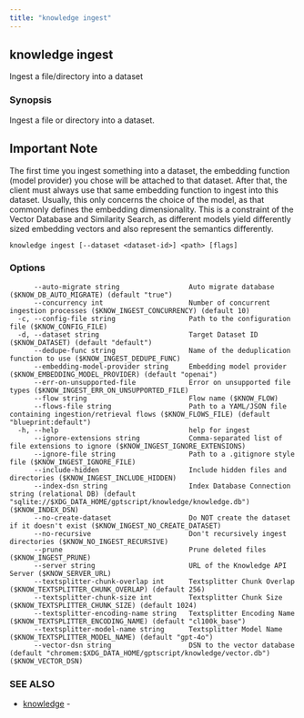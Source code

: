 ```yaml
---
title: "knowledge ingest"
---
```

## knowledge ingest

Ingest a file/directory into a dataset

### Synopsis

Ingest a file or directory into a dataset.

## Important Note

The first time you ingest something into a dataset, the embedding function (model provider) you chose will be attached to that dataset.
After that, the client must always use that same embedding function to ingest into this dataset.
Usually, this only concerns the choice of the model, as that commonly defines the embedding dimensionality.
This is a constraint of the Vector Database and Similarity Search, as different models yield differently sized embedding vectors and also represent the semantics differently.


```
knowledge ingest [--dataset <dataset-id>] <path> [flags]
```

### Options

```
      --auto-migrate string                 Auto migrate database ($KNOW_DB_AUTO_MIGRATE) (default "true")
      --concurrency int                     Number of concurrent ingestion processes ($KNOW_INGEST_CONCURRENCY) (default 10)
  -c, --config-file string                  Path to the configuration file ($KNOW_CONFIG_FILE)
  -d, --dataset string                      Target Dataset ID ($KNOW_DATASET) (default "default")
      --dedupe-func string                  Name of the deduplication function to use ($KNOW_INGEST_DEDUPE_FUNC)
      --embedding-model-provider string     Embedding model provider ($KNOW_EMBEDDING_MODEL_PROVIDER) (default "openai")
      --err-on-unsupported-file             Error on unsupported file types ($KNOW_INGEST_ERR_ON_UNSUPPORTED_FILE)
      --flow string                         Flow name ($KNOW_FLOW)
      --flows-file string                   Path to a YAML/JSON file containing ingestion/retrieval flows ($KNOW_FLOWS_FILE) (default "blueprint:default")
  -h, --help                                help for ingest
      --ignore-extensions string            Comma-separated list of file extensions to ignore ($KNOW_INGEST_IGNORE_EXTENSIONS)
      --ignore-file string                  Path to a .gitignore style file ($KNOW_INGEST_IGNORE_FILE)
      --include-hidden                      Include hidden files and directories ($KNOW_INGEST_INCLUDE_HIDDEN)
      --index-dsn string                    Index Database Connection string (relational DB) (default "sqlite://$XDG_DATA_HOME/gptscript/knowledge/knowledge.db") ($KNOW_INDEX_DSN)
      --no-create-dataset                   Do NOT create the dataset if it doesn't exist ($KNOW_INGEST_NO_CREATE_DATASET)
      --no-recursive                        Don't recursively ingest directories ($KNOW_NO_INGEST_RECURSIVE)
      --prune                               Prune deleted files ($KNOW_INGEST_PRUNE)
      --server string                       URL of the Knowledge API Server ($KNOW_SERVER_URL)
      --textsplitter-chunk-overlap int      Textsplitter Chunk Overlap ($KNOW_TEXTSPLITTER_CHUNK_OVERLAP) (default 256)
      --textsplitter-chunk-size int         Textsplitter Chunk Size ($KNOW_TEXTSPLITTER_CHUNK_SIZE) (default 1024)
      --textsplitter-encoding-name string   Textsplitter Encoding Name ($KNOW_TEXTSPLITTER_ENCODING_NAME) (default "cl100k_base")
      --textsplitter-model-name string      Textsplitter Model Name ($KNOW_TEXTSPLITTER_MODEL_NAME) (default "gpt-4o")
      --vector-dsn string                   DSN to the vector database (default "chromem:$XDG_DATA_HOME/gptscript/knowledge/vector.db") ($KNOW_VECTOR_DSN)
```

### SEE ALSO

* [knowledge](knowledge.md)	 - 

